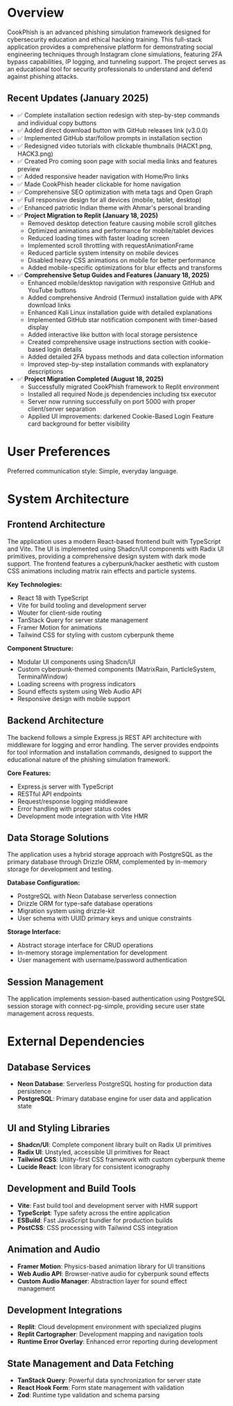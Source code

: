 # Overview

CookPhish is an advanced phishing simulation framework designed for cybersecurity education and ethical hacking training. This full-stack application provides a comprehensive platform for demonstrating social engineering techniques through Instagram clone simulations, featuring 2FA bypass capabilities, IP logging, and tunneling support. The project serves as an educational tool for security professionals to understand and defend against phishing attacks.

## Recent Updates (January 2025)
- ✅ Complete installation section redesign with step-by-step commands and individual copy buttons
- ✅ Added direct download button with GitHub releases link (v3.0.0)
- ✅ Implemented GitHub star/follow prompts in installation section
- ✅ Redesigned video tutorials with clickable thumbnails (HACK1.png, HACK3.png)
- ✅ Created Pro coming soon page with social media links and features preview
- ✅ Added responsive header navigation with Home/Pro links
- ✅ Made CookPhish header clickable for home navigation
- ✅ Comprehensive SEO optimization with meta tags and Open Graph
- ✅ Full responsive design for all devices (mobile, tablet, desktop)
- ✅ Enhanced patriotic Indian theme with Ahmar's personal branding
- ✅ **Project Migration to Replit (January 18, 2025)**
  - Removed desktop detection feature causing mobile scroll glitches
  - Optimized animations and performance for mobile/tablet devices
  - Reduced loading times with faster loading screen
  - Implemented scroll throttling with requestAnimationFrame
  - Reduced particle system intensity on mobile devices
  - Disabled heavy CSS animations on mobile for better performance
  - Added mobile-specific optimizations for blur effects and transforms
- ✅ **Comprehensive Setup Guides and Features (January 18, 2025)**
  - Enhanced mobile/desktop navigation with responsive GitHub and YouTube buttons
  - Added comprehensive Android (Termux) installation guide with APK download links
  - Enhanced Kali Linux installation guide with detailed explanations
  - Implemented GitHub star notification component with timer-based display
  - Added interactive like button with local storage persistence
  - Created comprehensive usage instructions section with cookie-based login details
  - Added detailed 2FA bypass methods and data collection information
  - Improved step-by-step installation commands with explanatory descriptions
- ✅ **Project Migration Completed (August 18, 2025)**
  - Successfully migrated CookPhish framework to Replit environment
  - Installed all required Node.js dependencies including tsx executor
  - Server now running successfully on port 5000 with proper client/server separation
  - Applied UI improvements: darkened Cookie-Based Login Feature card background for better visibility

# User Preferences

Preferred communication style: Simple, everyday language.

# System Architecture

## Frontend Architecture
The application uses a modern React-based frontend built with TypeScript and Vite. The UI is implemented using Shadcn/UI components with Radix UI primitives, providing a comprehensive design system with dark mode support. The frontend features a cyberpunk/hacker aesthetic with custom CSS animations including matrix rain effects and particle systems.

**Key Technologies:**
- React 18 with TypeScript
- Vite for build tooling and development server
- Wouter for client-side routing
- TanStack Query for server state management
- Framer Motion for animations
- Tailwind CSS for styling with custom cyberpunk theme

**Component Structure:**
- Modular UI components using Shadcn/UI
- Custom cyberpunk-themed components (MatrixRain, ParticleSystem, TerminalWindow)
- Loading screens with progress indicators
- Sound effects system using Web Audio API
- Responsive design with mobile support

## Backend Architecture
The backend follows a simple Express.js REST API architecture with middleware for logging and error handling. The server provides endpoints for tool information and installation commands, designed to support the educational nature of the phishing simulation framework.

**Core Features:**
- Express.js server with TypeScript
- RESTful API endpoints
- Request/response logging middleware
- Error handling with proper status codes
- Development mode integration with Vite HMR

## Data Storage Solutions
The application uses a hybrid storage approach with PostgreSQL as the primary database through Drizzle ORM, complemented by in-memory storage for development and testing.

**Database Configuration:**
- PostgreSQL with Neon Database serverless connection
- Drizzle ORM for type-safe database operations
- Migration system using drizzle-kit
- User schema with UUID primary keys and unique constraints

**Storage Interface:**
- Abstract storage interface for CRUD operations
- In-memory storage implementation for development
- User management with username/password authentication

## Session Management
The application implements session-based authentication using PostgreSQL session storage with connect-pg-simple, providing secure user state management across requests.

# External Dependencies

## Database Services
- **Neon Database**: Serverless PostgreSQL hosting for production data persistence
- **PostgreSQL**: Primary database engine for user data and application state

## UI and Styling Libraries
- **Shadcn/UI**: Complete component library built on Radix UI primitives
- **Radix UI**: Unstyled, accessible UI primitives for React
- **Tailwind CSS**: Utility-first CSS framework with custom cyberpunk theme
- **Lucide React**: Icon library for consistent iconography

## Development and Build Tools
- **Vite**: Fast build tool and development server with HMR support
- **TypeScript**: Type safety across the entire application
- **ESBuild**: Fast JavaScript bundler for production builds
- **PostCSS**: CSS processing with Tailwind CSS integration

## Animation and Audio
- **Framer Motion**: Physics-based animation library for UI transitions
- **Web Audio API**: Browser-native audio for cyberpunk sound effects
- **Custom Audio Manager**: Abstraction layer for sound effect management

## Development Integrations
- **Replit**: Cloud development environment with specialized plugins
- **Replit Cartographer**: Development mapping and navigation tools
- **Runtime Error Overlay**: Enhanced error reporting during development

## State Management and Data Fetching
- **TanStack Query**: Powerful data synchronization for server state
- **React Hook Form**: Form state management with validation
- **Zod**: Runtime type validation and schema parsing